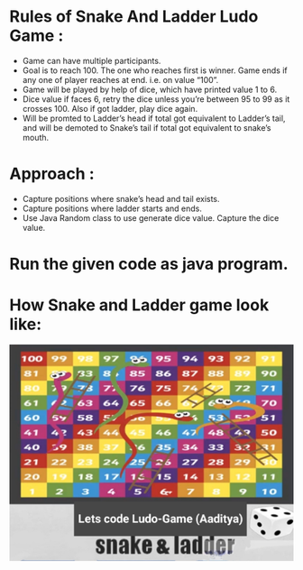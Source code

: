 # Rules of Snake And Ladder Ludo Game : 

- Game can have multiple participants.
- Goal is to reach 100. The one who reaches first is winner. Game ends if any one of player reaches at end. i.e. on value “100”. 
- Game will be played by help of dice, which have printed value 1 to 6.
- Dice value if faces 6, retry the dice unless you’re between 95 to 99 as it crosses 100. Also if got ladder, play dice again.
- Will be promted to Ladder’s head if total got equivalent to Ladder’s tail, and will be demoted to Snake’s tail if total got equivalent to snake’s mouth.

# Approach :
- Capture positions where snake’s head and tail exists.
- Capture positions where ladder starts and ends.
- Use Java Random class to use generate dice value. Capture the dice value.

# Run the given code as java program.

# How Snake and Ladder game look like:
![](https://github.com/AadityaUoHyd/SnakeAndLadder-Ludo-Game/blob/main/IMG_20210526_115617.jpg)


